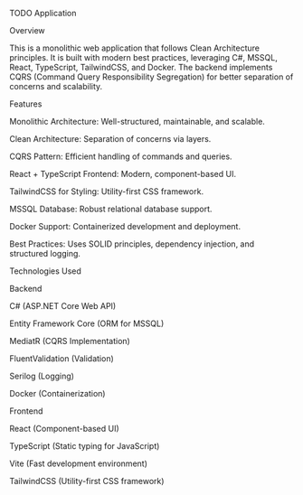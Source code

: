 TODO Application

Overview

This is a monolithic web application that follows Clean Architecture principles. It is built with modern best practices, leveraging C#, MSSQL, React, TypeScript, TailwindCSS, and Docker. The backend implements CQRS (Command Query Responsibility Segregation) for better separation of concerns and scalability.

Features

Monolithic Architecture: Well-structured, maintainable, and scalable.

Clean Architecture: Separation of concerns via layers.

CQRS Pattern: Efficient handling of commands and queries.

React + TypeScript Frontend: Modern, component-based UI.

TailwindCSS for Styling: Utility-first CSS framework.

MSSQL Database: Robust relational database support.

Docker Support: Containerized development and deployment.

Best Practices: Uses SOLID principles, dependency injection, and structured logging.

Technologies Used

Backend

C# (ASP.NET Core Web API)

Entity Framework Core (ORM for MSSQL)

MediatR (CQRS Implementation)

FluentValidation (Validation)

Serilog (Logging)

Docker (Containerization)

Frontend

React (Component-based UI)

TypeScript (Static typing for JavaScript)

Vite (Fast development environment)

TailwindCSS (Utility-first CSS framework)